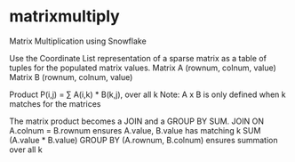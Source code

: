 # matrixmultiply
Matrix Multiplication using Snowflake

Use the Coordinate List representation of a sparse matrix
as a table of tuples for the populated matrix values.
  Matrix A (rownum, colnum, value)
  Matrix B (rownum, colnum, value)

Product P(i,j) = ∑ A(i,k) * B(k,j), over all k
Note: A x B is only defined when k matches for the matrices

The matrix product becomes a JOIN and a GROUP BY SUM.
  JOIN ON A.colnum = B.rownum
    ensures A.value, B.value has matching k
  SUM (A.value * B.value) GROUP BY (A.rownum, B.colnum)
    ensures summation over all k
